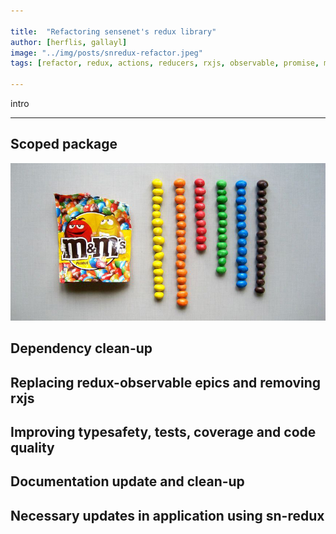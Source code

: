 ```yaml
---

title:  "Refactoring sensenet's redux library"
author: [herflis, gallayl]
image: "../img/posts/snredux-refactor.jpeg"
tags: [refactor, redux, actions, reducers, rxjs, observable, promise, middleware]

---
```


intro

---

## Scoped package

![Clean-up](/img/posts/cleanup.jpg "Clean-up")

## Dependency clean-up
## Replacing redux-observable epics and removing rxjs
## Improving typesafety, tests, coverage and code quality
## Documentation update and clean-up
## Necessary updates in application using sn-redux
